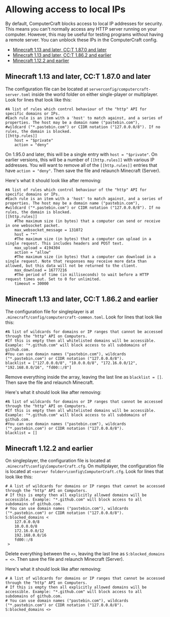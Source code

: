 # Allowing access to local IPs

By default, ComputerCraft blocks access to local IP addresses for security. This means you can't normally access any
HTTP server running on your computer. However, this may be useful for testing programs without having a remote
server. You can unblock these IPs in the ComputerCraft config.

* [Minecraft 1.13 and later, CC:T 1.87.0 and later](#cc-1.87.0)
* [Minecraft 1.13 and later, CC:T 1.86.2 and earlier](#cc-1.86.2)
* [Minecraft 1.12.2 and earlier](#mc-1.12)

## Minecraft 1.13 and later, CC:T 1.87.0 and later

The configuration file can be located at `serverconfig/computercraft-server.toml` inside the world folder on either
single-player or multiplayer. Look for lines that look like this:

```
#A list of rules which control behaviour of the "http" API for specific domains or IPs.
#Each rule is an item with a 'host' to match against, and a series of properties. The host may be a domain name ("pastebin.com"),
#wildcard ("*.pastebin.com") or CIDR notation ("127.0.0.0/8"). If no rules, the domain is blocked.
[[http.rules]]
    host = "$private"
    action = "deny"
```

On 1.95.0 and later, this will be a single entry with `host = "$private"`. On earlier versions, this will be a number of
`[[http.rules]]` with various IP addresses. You will want to remove all of the `[[http.rules]]` entries that have
`action = "deny"`. Then save the file and relaunch Minecraft (Server).

Here's what it should look like after removing:

```
#A list of rules which control behaviour of the "http" API for specific domains or IPs.
#Each rule is an item with a 'host' to match against, and a series of properties. The host may be a domain name ("pastebin.com"),
#wildcard ("*.pastebin.com") or CIDR notation ("127.0.0.0/8"). If no rules, the domain is blocked.
[[http.rules]]
    #The maximum size (in bytes) that a computer can send or receive in one websocket packet.
    max_websocket_message = 131072
    host = "*"
    #The maximum size (in bytes) that a computer can upload in a single request. This includes headers and POST text.
    max_upload = 4194304
    action = "allow"
    #The maximum size (in bytes) that a computer can download in a single request. Note that responses may receive more data than allowed, but this data will not be returned to the client.
    max_download = 16777216
    #The period of time (in milliseconds) to wait before a HTTP request times out. Set to 0 for unlimited.
    timeout = 30000
```

## Minecraft 1.13 and later, CC:T 1.86.2 and earlier

The configuration file for singleplayer is at `.minecraft/config/computercraft-common.toml`. Look for lines that look
like this:

```
#A list of wildcards for domains or IP ranges that cannot be accessed through the "http" API on Computers.
#If this is empty then all whitelisted domains will be accessible. Example: "*.github.com" will block access to all subdomains of github.com.
#You can use domain names ("pastebin.com"), wildcards ("*.pastebin.com") or CIDR notation ("127.0.0.0/8").
blacklist = ["127.0.0.0/8", "10.0.0.0/8", "172.16.0.0/12", "192.168.0.0/16", "fd00::/8"]
```

Remove everything inside the array, leaving the last line as `blacklist = []`. Then save the file and relaunch Minecraft.

Here's what it should look like after removing:

```
#A list of wildcards for domains or IP ranges that cannot be accessed through the "http" API on Computers.
#If this is empty then all whitelisted domains will be accessible. Example: "*.github.com" will block access to all subdomains of github.com.
#You can use domain names ("pastebin.com"), wildcards ("*.pastebin.com") or CIDR notation ("127.0.0.0/8").
blacklist = []
```

## Minecraft 1.12.2 and earlier

On singleplayer, the configuration file is located at `.minecraft\config\ComputerCraft.cfg`. On multiplayer, the
configuration file is located at `<server folder>\config\ComputerCraft.cfg`. Look for lines that look like this:

```
# A list of wildcards for domains or IP ranges that cannot be accessed through the "http" API on Computers.
# If this is empty then all explicitly allowed domains will be accessible. Example: "*.github.com" will block access to all subdomains of github.com.
# You can use domain names ("pastebin.com"), wildcards ("*.pastebin.com") or CIDR notation ("127.0.0.0/8").
S:blocked_domains <
    127.0.0.0/8
    10.0.0.0/8
    172.16.0.0/12
    192.168.0.0/16
    fd00::/8
 >
```

Delete everything between the `<>`, leaving the last line as `S:blocked_domains = <>`. Then save the file and relaunch
Minecraft (Server).

Here's what it should look like after removing:

```
# A list of wildcards for domains or IP ranges that cannot be accessed through the "http" API on Computers.
# If this is empty then all explicitly allowed domains will be accessible. Example: "*.github.com" will block access to all subdomains of github.com.
# You can use domain names ("pastebin.com"), wildcards ("*.pastebin.com") or CIDR notation ("127.0.0.0/8").
S:blocked_domains <>
```